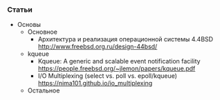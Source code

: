 ### Статьи

- Основы
    - Основное
        - Архитектура и реализация операционной системы 4.4BSD http://www.freebsd.org.ru/design-44bsd/
    - kqueue
        - Kqueue: A generic and scalable event notification facility https://people.freebsd.org/~jlemon/papers/kqueue.pdf
        - I/O Multiplexing (select vs. poll vs. epoll/kqueue) https://nima101.github.io/io_multiplexing
    - Остальное